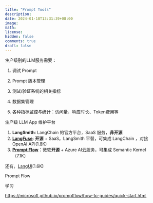 ```yaml
---
title: "Prompt Tools"
description: 
date: 2024-01-18T13:31:39+08:00
image: 
math: 
license: 
hidden: false
comments: true
draft: false
---
```




生产级别的LLM服务需要：

1. 调试 Prompt

2. Prompt 版本管理

3. 测试/验证系统的相关指标

4. 数据集管理

5. 各种指标监控与统计：访问量、响应时长、Token费用等



生产级 LLM App 维护平台

1. **LangSmith**: LangChain 的官方平台，SaaS 服务，**非开源**
2. **[LangFuse](https://github.com/langfuse/langfuse)**: **开源** + SaaS，LangSmith 平替，可集成 LangChain ，对接 OpenAI API(1.8K)
3. **[Prompt Flow](https://github.com/microsoft/promptflow?tab=readme-ov-file)**：微软**开源** + Azure AI云服务，可集成 Semantic Kernel（7.1K）

还有，[LangUI](https://github.com/ahmadbilaldev/langui)(1.6K)



Prompt Flow

学习

https://microsoft.github.io/promptflow/how-to-guides/quick-start.html



